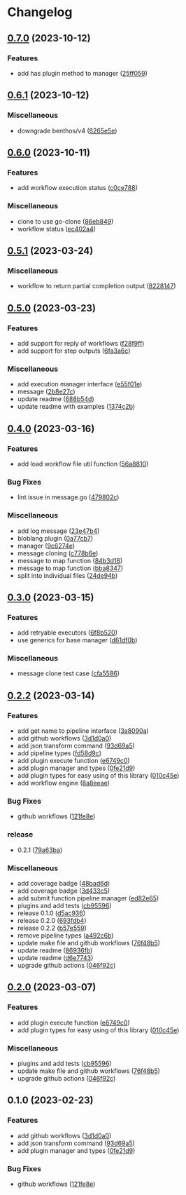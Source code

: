 # Changelog

## [0.7.0](https://github.com/rudderlabs/rudder-plugins-manager/compare/v0.6.1...v0.7.0) (2023-10-12)


### Features

* add has plugin method to manager ([25ff059](https://github.com/rudderlabs/rudder-plugins-manager/commit/25ff0599df51ccfe14d739871d8d0707bdcd8068))

## [0.6.1](https://github.com/rudderlabs/rudder-plugins-manager/compare/v0.6.0...v0.6.1) (2023-10-12)


### Miscellaneous

* downgrade benthos/v4 ([6265e5e](https://github.com/rudderlabs/rudder-plugins-manager/commit/6265e5ef39444d262eb89ff918a5c60cb09eab16))

## [0.6.0](https://github.com/rudderlabs/rudder-plugins-manager/compare/v0.5.1...v0.6.0) (2023-10-11)


### Features

* add workflow execution status ([c0ce788](https://github.com/rudderlabs/rudder-plugins-manager/commit/c0ce788a211bc8c80cc8eb0fadd2cc80c5142537))


### Miscellaneous

* clone to use go-clone ([86eb849](https://github.com/rudderlabs/rudder-plugins-manager/commit/86eb84947edac5950083d4d4619048fc8057c2f3))
* workflow status ([ec402a4](https://github.com/rudderlabs/rudder-plugins-manager/commit/ec402a4c23bc3ff3476a07529c1b579dc18a456f))

## [0.5.1](https://github.com/rudderlabs/rudder-plugins-manager/compare/v0.5.0...v0.5.1) (2023-03-24)


### Miscellaneous

* workflow to return partial completion output ([8228147](https://github.com/rudderlabs/rudder-plugins-manager/commit/82281471bf9a21b45d3a9ef7c301bab0d6c482d1))

## [0.5.0](https://github.com/rudderlabs/rudder-plugins-manager/compare/v0.4.0...v0.5.0) (2023-03-23)


### Features

* add support for reply of workflows ([f28f9ff](https://github.com/rudderlabs/rudder-plugins-manager/commit/f28f9ffb7bd4372b753f5ce55ac3cf7199dd3021))
* add support for step outputs ([6fa3a6c](https://github.com/rudderlabs/rudder-plugins-manager/commit/6fa3a6cfb4cd2295225abbefe1f3e171f2f56bcc))


### Miscellaneous

* add execution manager interface ([e55f01e](https://github.com/rudderlabs/rudder-plugins-manager/commit/e55f01efad9e8899593ec28ebbbcb66a64cec0d8))
* message ([2b8e27c](https://github.com/rudderlabs/rudder-plugins-manager/commit/2b8e27cdd32cc594d7c339437343a60ee946766c))
* update readme ([688b54d](https://github.com/rudderlabs/rudder-plugins-manager/commit/688b54d11032d3dbf929544edb8b6ccce364666f))
* update readme with examples ([1374c2b](https://github.com/rudderlabs/rudder-plugins-manager/commit/1374c2b3697ea0e320c632b43905d55537e618f7))

## [0.4.0](https://github.com/rudderlabs/rudder-plugins-manager/compare/v0.3.0...v0.4.0) (2023-03-16)


### Features

* add load workflow file util function ([56a8810](https://github.com/rudderlabs/rudder-plugins-manager/commit/56a8810378156842deb9298ba9e4985b8a2b4cec))


### Bug Fixes

* lint issue in message.go ([479802c](https://github.com/rudderlabs/rudder-plugins-manager/commit/479802c9c1acbb7a54644b23163cf1c9e5db76ee))


### Miscellaneous

* add log message ([23e47b4](https://github.com/rudderlabs/rudder-plugins-manager/commit/23e47b49965cd81e9f6a466ba4cb837aac31e3bb))
* bloblang plugin ([0a77cb7](https://github.com/rudderlabs/rudder-plugins-manager/commit/0a77cb730f4b3f32c0eaaeb32af502f3d013b9e8))
* manager ([9c6274e](https://github.com/rudderlabs/rudder-plugins-manager/commit/9c6274ef63b9bd638503d079defa0951e5d6f47d))
* message cloning ([c778b6e](https://github.com/rudderlabs/rudder-plugins-manager/commit/c778b6e9414fa740f07ffc3242762e1d6dde901f))
* message to map function ([84b3d18](https://github.com/rudderlabs/rudder-plugins-manager/commit/84b3d1876528cb0b5176a13cdc5dfaca08aa94d6))
* message to map function ([bba8347](https://github.com/rudderlabs/rudder-plugins-manager/commit/bba834792fa12246e37ed24c42f561c5046ce429))
* split into individual files ([24de94b](https://github.com/rudderlabs/rudder-plugins-manager/commit/24de94b7317ba0b36cb96fd6961843fb2aa78273))

## [0.3.0](https://github.com/rudderlabs/rudder-plugins-manager/compare/v0.2.2...v0.3.0) (2023-03-15)


### Features

* add retryable executors ([6f8b520](https://github.com/rudderlabs/rudder-plugins-manager/commit/6f8b520ae13183cd9ad2ddd056c1b2a199f3fabb))
* use generics for base manager ([d61df0b](https://github.com/rudderlabs/rudder-plugins-manager/commit/d61df0b10607f2cd35c3ff153b4b6230d30f5e33))


### Miscellaneous

* message clone test case ([cfa5586](https://github.com/rudderlabs/rudder-plugins-manager/commit/cfa558641738e2ec5da3f56c754e78c2dee502ba))

## [0.2.2](https://github.com/rudderlabs/rudder-plugins-manager/compare/v0.2.0...v0.2.2) (2023-03-14)


### Features

* add get name to pipeline interface ([3a8090a](https://github.com/rudderlabs/rudder-plugins-manager/commit/3a8090a33dc6ac6e49d26f7aa809e0ce1941c578))
* add github workflows ([3d1d0a0](https://github.com/rudderlabs/rudder-plugins-manager/commit/3d1d0a0d0ef44e801b017148200b38c667356b32))
* add json transform command ([93d69a5](https://github.com/rudderlabs/rudder-plugins-manager/commit/93d69a5ed1a216e578d4d2d630f0f5cefe6730a7))
* add pipeline types ([fd58d9c](https://github.com/rudderlabs/rudder-plugins-manager/commit/fd58d9c6bbbb2846cbbfc658e7497e8bdbd7b6c5))
* add plugin execute function ([e6749c0](https://github.com/rudderlabs/rudder-plugins-manager/commit/e6749c0d8292ec41992f22cfebbc57a8f5b5b825))
* add plugin manager and types ([0fe21d9](https://github.com/rudderlabs/rudder-plugins-manager/commit/0fe21d99579603a188ae75702de00637eb79aee5))
* add plugin types for easy using of this library ([010c45e](https://github.com/rudderlabs/rudder-plugins-manager/commit/010c45ec9e90f3c6f6096248c15381f72578069b))
* add workflow engine ([8a8eeae](https://github.com/rudderlabs/rudder-plugins-manager/commit/8a8eeae851fbbc515eaf7f8fa064c3bafff7a1ae))


### Bug Fixes

* github workflows ([121fe8e](https://github.com/rudderlabs/rudder-plugins-manager/commit/121fe8e9bccb5b465f33f3fda4d37f46f7cfcc4d))


### release

* 0.2.1 ([79a63ba](https://github.com/rudderlabs/rudder-plugins-manager/commit/79a63badae268e61ae7256fcdcd7c77f30f9fe64))


### Miscellaneous

* add coverage badge ([48bad6d](https://github.com/rudderlabs/rudder-plugins-manager/commit/48bad6d89ce0db9894af3b4c4913c87f28f96390))
* add coverage badge ([3d433c5](https://github.com/rudderlabs/rudder-plugins-manager/commit/3d433c58e3803d29d59513d2b40e10c4a9d2ff94))
* add submit function pipeline manager ([ed82e65](https://github.com/rudderlabs/rudder-plugins-manager/commit/ed82e65c1bcc24cc111ef234c873ce5224e2233d))
* plugins and add tests ([cb95596](https://github.com/rudderlabs/rudder-plugins-manager/commit/cb95596d92970d6a153845754c60eab71cc8d767))
* release 0.1.0 ([d5ac936](https://github.com/rudderlabs/rudder-plugins-manager/commit/d5ac9365e308857ca3421ee7758b1bdd3eb03b25))
* release 0.2.0 ([693fdb4](https://github.com/rudderlabs/rudder-plugins-manager/commit/693fdb41168a2b241fa2fbbbb178c67dda331fc7))
* release 0.2.2 ([b57e559](https://github.com/rudderlabs/rudder-plugins-manager/commit/b57e559ec8947f80bfd5a8abc798243f31bebe75))
* remove pipeline types ([a492c6b](https://github.com/rudderlabs/rudder-plugins-manager/commit/a492c6b0246f2c81992a025a38c6e709a36d3735))
* update make file and github workflows ([76f48b5](https://github.com/rudderlabs/rudder-plugins-manager/commit/76f48b545daf74052e9da6e5dc0460f56463b81e))
* update readme ([86936fb](https://github.com/rudderlabs/rudder-plugins-manager/commit/86936fb01efc48f521e7aedb076f71873f589503))
* update readme ([d6e7743](https://github.com/rudderlabs/rudder-plugins-manager/commit/d6e7743a3e50e683e2fa31e5d7b0cac427f2329d))
* upgrade github actions ([046f92c](https://github.com/rudderlabs/rudder-plugins-manager/commit/046f92cfc52f15e29dbd9c1d141efc460b43500a))

## [0.2.0](https://github.com/rudderlabs/rudder-plugins-manager/compare/v0.1.0...v0.2.0) (2023-03-07)


### Features

* add plugin execute function ([e6749c0](https://github.com/rudderlabs/rudder-plugins-manager/commit/e6749c0d8292ec41992f22cfebbc57a8f5b5b825))
* add plugin types for easy using of this library ([010c45e](https://github.com/rudderlabs/rudder-plugins-manager/commit/010c45ec9e90f3c6f6096248c15381f72578069b))


### Miscellaneous

* plugins and add tests ([cb95596](https://github.com/rudderlabs/rudder-plugins-manager/commit/cb95596d92970d6a153845754c60eab71cc8d767))
* update make file and github workflows ([76f48b5](https://github.com/rudderlabs/rudder-plugins-manager/commit/76f48b545daf74052e9da6e5dc0460f56463b81e))
* upgrade github actions ([046f92c](https://github.com/rudderlabs/rudder-plugins-manager/commit/046f92cfc52f15e29dbd9c1d141efc460b43500a))

## 0.1.0 (2023-02-23)

### Features

* add github workflows ([3d1d0a0](https://github.com/rudderlabs/rudder-plugins-manager/commit/3d1d0a0d0ef44e801b017148200b38c667356b32))
* add json transform command ([93d69a5](https://github.com/rudderlabs/rudder-plugins-manager/commit/93d69a5ed1a216e578d4d2d630f0f5cefe6730a7))
* add plugin manager and types ([0fe21d9](https://github.com/rudderlabs/rudder-plugins-manager/commit/0fe21d99579603a188ae75702de00637eb79aee5))


### Bug Fixes

* github workflows ([121fe8e](https://github.com/rudderlabs/rudder-plugins-manager/commit/121fe8e9bccb5b465f33f3fda4d37f46f7cfcc4d))
